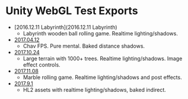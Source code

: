 
# Unity WebGL Test Exports

- [2016.12.11 Labyrinth](2016.12.11 Labyrinth)
  - Labyrinth wooden ball rolling game. Realtime lighting/shadows.
- [2017.04.12](2017.04.12)
  - Chav FPS. Pure mental. Baked distance shadows.
- [2017.10.24](2017.10.24)
  - Large terrain with 1000+ trees. Realtime lighting/shadows. Image effect controls.
- [2017.11.08](2017.11.08)
  - Marble rolling game. Realtime lighting/shadows and post effects.
- [2017.9.1](2017.9.1)
  - HL2 assets with realtime lighting/shadows, baked indirect.
<!--
[2018.05.18 (Stress Test)](2018.05.18 (Stress Test))
Citybuilder AI pathfinding stress test.
-->
